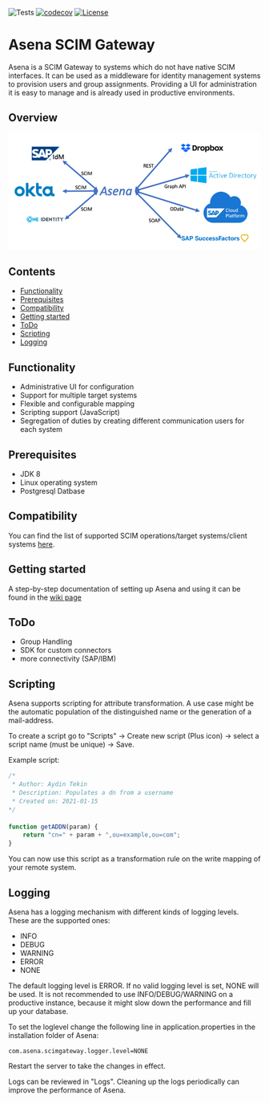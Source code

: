 
![Tests](https://github.com/exAphex/asena/workflows/Tests/badge.svg) [![codecov](https://codecov.io/gh/exAphex/asena/branch/master/graph/badge.svg?token=P1IZLIO13A)](https://codecov.io/gh/exAphex/asena) [![License](https://img.shields.io/badge/License-Apache%202.0-blue.svg)](https://opensource.org/licenses/Apache-2.0)
# Asena SCIM Gateway
Asena is a SCIM Gateway to systems which do not have native SCIM interfaces. It can be used as a middleware for identity management systems to provision users and group assignments. Providing a UI for administration it is easy to manage and is already used in productive environments.

## Overview
![image](https://raw.githubusercontent.com/exAphex/asena/master/assets/architecture.png)

## Contents
- [Functionality](#functionality)
- [Prerequisites](#prerequisites)
- [Compatibility](#compatibility)
- [Getting started](#getting-started)
- [ToDo](#todo)
- [Scripting](#scripting)
- [Logging](#logging)

## Functionality
* Administrative UI for configuration
* Support for multiple target systems
* Flexible and configurable mapping
* Scripting support (JavaScript)
* Segregation of duties by creating different communication users for each system

## Prerequisites
* JDK 8
* Linux operating system
* Postgresql Datbase

## Compatibility
You can find the list of supported SCIM operations/target systems/client systems [here](https://github.com/exAphex/asena/wiki/Compatibility).

## Getting started
A step-by-step documentation of setting up Asena and using it can be found in the [wiki page](https://github.com/exAphex/asena/wiki/Getting-started)


## ToDo
* Group Handling
* SDK for custom connectors
* more connectivity (SAP/IBM)

## Scripting
Asena supports scripting for attribute transformation. A use case might be the automatic population of the distinguished name or the generation of a mail-address.

To create a script go to "Scripts" -> Create new script (Plus icon) -> select a script name (must be unique) -> Save.

Example script:
```javascript
/*
 * Author: Aydin Tekin
 * Description: Populates a dn from a username
 * Created on: 2021-01-15
*/

function getADDN(param) {
	return "cn=" + param + ",ou=example,ou=com";
}
```

You can now use this script as a transformation rule on the write mapping of your remote system.

## Logging
Asena has a logging mechanism with different kinds of logging levels. These are the supported ones:
* INFO
* DEBUG
* WARNING
* ERROR
* NONE

The default logging level is ERROR. If no valid logging level is set, NONE will be used. It is not recommended to use INFO/DEBUG/WARNING on a productive instance, because it might slow down the performance and fill up your database.

To set the loglevel change the following line in application.properties in the installation folder of Asena:
```
com.asena.scimgateway.logger.level=NONE
```
Restart the server to take the changes in effect.

Logs can be reviewed in "Logs". Cleaning up the logs periodically can improve the performance of Asena.
